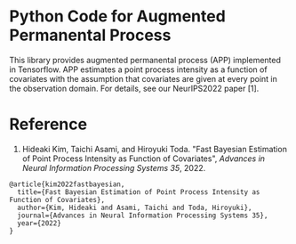 # Python Code for Augmented Permanental Process 
This library provides augmented permanental process (APP) implemented in Tensorflow. APP estimates a point process intensity as a function of covariates with the assumption that covariates are given at every point in the observation domain. For details, see our NeurIPS2022 paper [1].

# Reference
1. Hideaki Kim, Taichi Asami, and Hiroyuki Toda. "Fast Bayesian Estimation of Point Process Intensity as Function of Covariates", *Advances in Neural Information Processing Systems 35*, 2022.
```
@article{kim2022fastbayesian,
  title={Fast Bayesian Estimation of Point Process Intensity as Function of Covariates},
  author={Kim, Hideaki and Asami, Taichi and Toda, Hiroyuki},
  journal={Advances in Neural Information Processing Systems 35},
  year={2022}
}
``` 
